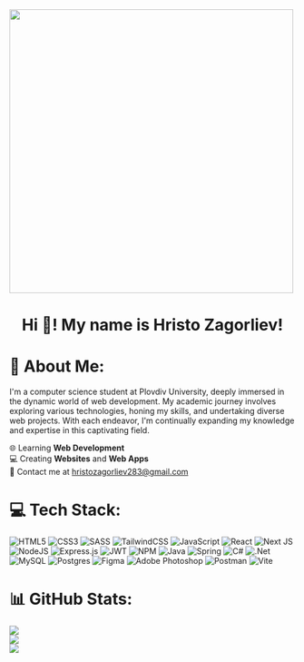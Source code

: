  <img src="https://www.google.com/url?sa=i&url=https%3A%2F%2Faestheticsmut.tumblr.com%2Fpost%2F652561769267675136&psig=AOvVaw3dTDow1EpskPYJ7y2D4RrT&ust=1707319664889000&source=images&cd=vfe&opi=89978449&ved=0CBIQjRxqFwoTCJjF8sODl4QDFQAAAAAdAAAAABA5" width="500">

### <h1 align="center">Hi 👋! My name is Hristo Zagorliev!</h1>

# 👾 About Me:
<p>I'm a computer science student at Plovdiv University, deeply immersed in the dynamic world of web development. My academic journey involves exploring various technologies, honing my skills, and undertaking diverse web projects. With each endeavor, I'm continually expanding my knowledge and expertise in this captivating field.</p>
🌐 Learning <b>Web Development</b><br>💻 Creating <b>Websites</b> and <b>Web Apps</b><br>📧 Contact me at <a href = "mailto:hristozagorliev283@gmail.com">hristozagorliev283@gmail.com</a><br>

# 💻 Tech Stack:
![HTML5](https://img.shields.io/badge/html5-%23E34F26.svg?style=for-the-badge&logo=html5&logoColor=white) ![CSS3](https://img.shields.io/badge/css3-%231572B6.svg?style=for-the-badge&logo=css3&logoColor=white) ![SASS](https://img.shields.io/badge/SASS-hotpink.svg?style=for-the-badge&logo=SASS&logoColor=white) ![TailwindCSS](https://img.shields.io/badge/tailwindcss-%2338B2AC.svg?style=for-the-badge&logo=tailwind-css&logoColor=white) ![JavaScript](https://img.shields.io/badge/javascript-%23323330.svg?style=for-the-badge&logo=javascript&logoColor=%23F7DF1E) ![React](https://img.shields.io/badge/react-%2320232a.svg?style=for-the-badge&logo=react&logoColor=%2361DAFB) ![Next JS](https://img.shields.io/badge/Next-black?style=for-the-badge&logo=next.js&logoColor=white) ![NodeJS](https://img.shields.io/badge/node.js-6DA55F?style=for-the-badge&logo=node.js&logoColor=white) ![Express.js](https://img.shields.io/badge/express.js-%23404d59.svg?style=for-the-badge&logo=express&logoColor=%2361DAFB) ![JWT](https://img.shields.io/badge/JWT-black?style=for-the-badge&logo=JSON%20web%20tokens) ![NPM](https://img.shields.io/badge/NPM-%23CB3837.svg?style=for-the-badge&logo=npm&logoColor=white) ![Java](https://img.shields.io/badge/java-%23ED8B00.svg?style=for-the-badge&logo=openjdk&logoColor=white) ![Spring](https://img.shields.io/badge/spring-%236DB33F.svg?style=for-the-badge&logo=spring&logoColor=white) ![C#](https://img.shields.io/badge/c%23-%23239120.svg?style=for-the-badge&logo=csharp&logoColor=white) ![.Net](https://img.shields.io/badge/.NET-5C2D91?style=for-the-badge&logo=.net&logoColor=white) ![MySQL](https://img.shields.io/badge/mysql-%2300000f.svg?style=for-the-badge&logo=mysql&logoColor=white) ![Postgres](https://img.shields.io/badge/postgres-%23316192.svg?style=for-the-badge&logo=postgresql&logoColor=white) ![Figma](https://img.shields.io/badge/figma-%23F24E1E.svg?style=for-the-badge&logo=figma&logoColor=white) ![Adobe Photoshop](https://img.shields.io/badge/adobe%20photoshop-%2331A8FF.svg?style=for-the-badge&logo=adobe%20photoshop&logoColor=white) ![Postman](https://img.shields.io/badge/Postman-FF6C37?style=for-the-badge&logo=postman&logoColor=white) ![Vite](https://img.shields.io/badge/vite-%23646CFF.svg?style=for-the-badge&logo=vite&logoColor=white)
# 📊 GitHub Stats:
![](https://github-readme-stats.vercel.app/api?username=creed28&theme=darcula&hide_border=false&include_all_commits=true&count_private=false)<br/>
![](https://github-readme-streak-stats.herokuapp.com/?user=creed28&theme=darcula&hide_border=false)<br/>
![](https://github-readme-stats.vercel.app/api/top-langs/?username=creed28&theme=darcula&hide_border=false&include_all_commits=true&count_private=false&layout=compact)

<!-- Proudly created with GPRM ( https://gprm.itsvg.in ) -->
